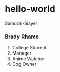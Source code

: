# hello-world
Samurai-Slayer
### Brady Rhame
1. College Student
2. Manager
3. Anime Watcher
4. Dog Owner
